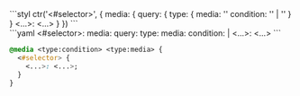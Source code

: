 <div data-size="250" data-examples="stylus" class="syntax"></div>
```styl
ctr('<#selector>', {
  media: {
    query: {
      type: {
        media: '<media>'
        condition: '<only>' | '<not>'
      }
    }
    <...>: <...>
  }
})
```

<div data-size="250" data-examples="yaml" class="syntax"></div>
```yaml
<#selector>:
  media:
    query:
      type:
        media: <media>
        condition: <only> | <not>
    <...>: <...>
```


```css
@media <type:condition> <type:media> {
  <#selector> {
    <...>: <...>;
  }
}
```
<div class="cf"></div>
